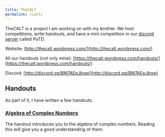 ```yaml
---
title: TheCALT
permalink: /calt/
---
```


TheCALT is a project I am working on with my brother. We host competitions, write handouts, and have a mini competition in our [discord server](http://discord.gg/BM7AEpJbgw) called PoTD.

Website: [http://thecalt.wordpress.com/](http://thecalt.wordpress.com/)

All our handouts (not only mine): [https://thecalt.wordpress.com/handouts/](https://thecalt.wordpress.com/handouts/)

Discord: [http://discord.gg/BM7AEpJbgw](http://discord.gg/BM7AEpJbgw)

## Handouts

As part of it, I have written a few handouts.

### [Algebra of Complex Numbers](https://thecalt.wordpress.com/handouts/)


The handout introduces you to the algebra of complex numbers. Reading this will give you a good understanding of them.
